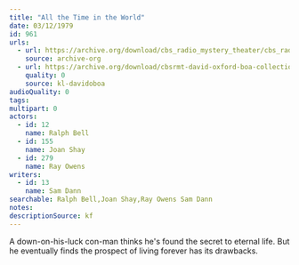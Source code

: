 ```yaml
---
title: "All the Time in the World"
date: 03/12/1979
id: 961
urls: 
  - url: https://archive.org/download/cbs_radio_mystery_theater/cbs_radio_mystery_theater-0951-1000.zip/cbs_radio_mystery_theater-0951-1000%2Fcbsrmt_0961_all_the_time_in_the_world.mp3
    source: archive-org
  - url: https://archive.org/download/cbsrmt-david-oxford-boa-collection/CBSRMT-790312-0961-All-the-Time-in-the-World-(128-44)_WFFA-{BoA}.mp3
    quality: 0
    source: kl-davidoboa
audioQuality: 0
tags: 
multipart: 0
actors:  
  - id: 12
    name: Ralph Bell  
  - id: 155
    name: Joan Shay  
  - id: 279
    name: Ray Owens
writers:  
  - id: 13
    name: Sam Dann
searchable: Ralph Bell,Joan Shay,Ray Owens Sam Dann
notes: 
descriptionSource: kf
---
```

A down-on-his-luck con-man thinks he's found the secret to eternal life. But he eventually finds the prospect of living forever has its drawbacks.